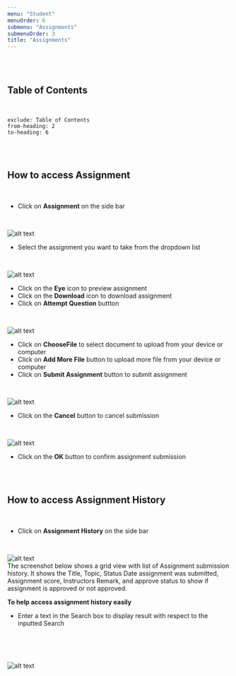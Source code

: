 ```yaml
---
menu: "Student"
menuOrder: 6
submenu: "Assignments"
submenuOrder: 3
title: "Assignments"
---
```



<br />
<br />

## Table of Contents

<br />

```toc
exclude: Table of Contents
from-heading: 2
to-heading: 6
```

<br />
<br />

## How to access Assignment

<br />

* Click on **Assignment** on the side bar

<br />

 ![alt text](/images/Assignment.png "Title")
<br />

* Select the assignment you want to take from the dropdown list

<br />

 ![alt text](/images/AssignmentQuestion.png "Title")
<br />

* Click on the **Eye** icon to preview assignment
* Click on the **Download** icon to download assignment
* Click on **Attempt Question** buttton

<br />

 ![alt text](/images/ChooseAssignment.png "Title")

 * Click on **ChooseFile** to select document to upload from your device or computer
 * Click on **Add More File** button to upload more file from your device or computer
 * Click on **Submit Assignment** button to submit assignment
 
 <br />

 ![alt text](/images/ChooseAssignment.png "Title")
<br />

* Click on the **Cancel** button to cancel submission
<br />

 ![alt text](/images/Submit.png "Title")
<br />

* Click on the **OK** button to confirm assignment submission
<br />
<br />


## How to access Assignment History

<br />

* Click on **Assignment History** on the side bar

<br />

 ![alt text](/images/AssignmentHistory.png "Title")
<br />
The screenshot below shows a grid view with list of Assignment submission history.
It shows the Title, Topic, Status Date assignment was submitted, Assignment score, Instructors Remark, and approve status to show if assignment is approved or not approved.

**To help access assignment history easily**
* Enter a text in the Search box to display result with respect to the inputted Search

<br />
<br />


<br />

 ![alt text](/images/SearchAssignment.png "Title")
<br />




